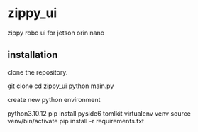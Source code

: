 # zippy_ui

zippy robo ui for jetson orin nano

## installation

clone the repository.

git clone
cd zippy_ui
python main.py

create new python environment

python3.10.12
pip install pyside6 tomlkit
virtualenv venv
source venv/bin/activate
pip install -r requirements.txt
